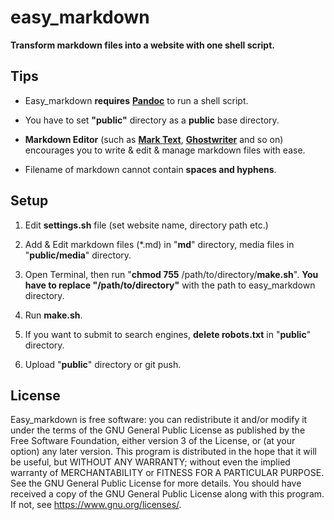 # easy_markdown

**Transform markdown files into a website with one shell script.**

## Tips

- Easy_markdown **requires** [**Pandoc**](https://pandoc.org/) to run a shell script. 

- You have to set **"public"** directory as a **public** base directory.

- **Markdown Editor** (such as [**Mark Text**](https://marktext.app/), [**Ghostwriter**](https://wereturtle.github.io/ghostwriter/) and so on) encourages you to write & edit & manage markdown files with ease.

- Filename of markdown cannot contain **spaces and hyphens**.

## Setup

1. Edit **settings.sh** file (set website name, directory path etc.)

2. Add & Edit markdown files (*.md) in "**md**" directory, media files in "**public/media**" directory.

3. Open Terminal, then run "**chmod 755** /path/to/directory/**make.sh**". **You have to replace "/path/to/directory"** with the path to easy_markdown directory.

4. Run **make.sh**.

5. If you want to submit to search engines, **delete robots.txt** in "**public**" directory.

6. Upload "**public**" directory or git push.



## License

Easy_markdown is free software: you can redistribute it and/or modify
it under the terms of the GNU General Public License as published by
the Free Software Foundation, either version 3 of the License, or
(at your option) any later version.
This program is distributed in the hope that it will be useful,
but WITHOUT ANY WARRANTY; without even the implied warranty of
MERCHANTABILITY or FITNESS FOR A PARTICULAR PURPOSE.  See the
GNU General Public License for more details.
You should have received a copy of the GNU General Public License
along with this program.  If not, see <https://www.gnu.org/licenses/>.
